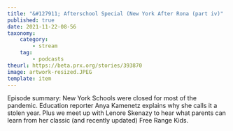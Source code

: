 ```yaml
---
title: "&#127911; Afterschool Special (New York After Rona (part iv)"
published: true
date: 2021-11-22-08-56
taxonomy:
    category:
        - stream
    tag:
        - podcasts
theurl: https://beta.prx.org/stories/393870
image: artwork-resized.JPEG
template: item
---
```


Episode summary: New York Schools were closed for most of the pandemic. Education reporter Anya Kamenetz explains why she calls it a stolen year. Plus we meet up with Lenore Skenazy to hear what parents can learn from her classic (and recently updated) Free Range Kids.
